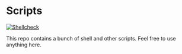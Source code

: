 # Scripts

[![Shellcheck](https://github.com/pavelsaman/scripts-backup/actions/workflows/shellcheck.yml/badge.svg?branch=master)](https://github.com/pavelsaman/scripts-backup/actions/workflows/shellcheck.yml)

This repo contains a bunch of shell and other scripts. Feel free to use anything here.
